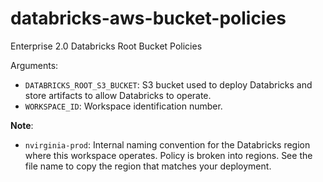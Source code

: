 # databricks-aws-bucket-policies
Enterprise 2.0 Databricks Root Bucket Policies 

Arguments:  
* `DATABRICKS_ROOT_S3_BUCKET`: S3 bucket used to deploy Databricks and store artifacts to allow Databricks to operate.  
* `WORKSPACE_ID`: Workspace identification number. 

**Note**:   
* `nvirginia-prod`: Internal naming convention for the Databricks region where this workspace operates. Policy is broken into regions. See the file name to copy the region that matches your deployment.
